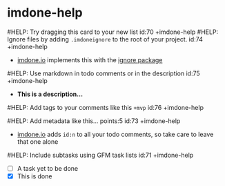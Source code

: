 imdone-help
====
#HELP: Try dragging this card to your new list id:70 +imdone-help
#HELP: Ignore files by adding `.imdoneignore` to the root of your project. id:74 +imdone-help
- [imdone.io](https://imdone.io) implements this with the [ignore package](https://www.npmjs.com/package/ignore)

#HELP: Use markdown in todo comments or in the description id:75 +imdone-help
- **This is a description...**

#HELP: Add tags to your comments like this `+mvp` id:76 +imdone-help

#HELP: Add metadata like this... points:5 id:73 +imdone-help
- [imdone.io](https://imdone.io) adds `id:n` to all your todo comments, so take care to leave that one alone

#HELP: Include subtasks using GFM task lists id:71 +imdone-help
- [ ] A task yet to be done
- [x] This is done
